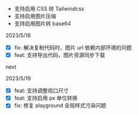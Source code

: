 -  支持启用 CSS 转 Tailwindcss
-  支持启用图片压缩
-  支持启用图片转 base64

2023/5/18

-  [x] fix: 解决复制代码时，图片 url 依赖内部环境的问题
-  [x] feat: 支持导出代码，图片资源同步下载

next

2023/5/19

-  [x] feat: 支持调整视口尺寸
-  [x] feat: 支持启用 px 单位转换
-  [x] fix: 修复 playground 全局样式污染问题
